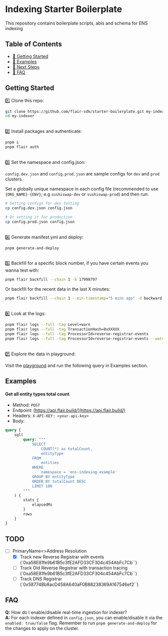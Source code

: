 # Indexing Starter Boilerplate

This repository contains boilerplate scripts, abis and schema for ENS indexing

## Table of Contents

- [🏁 Getting Started](#getting-started)
- [💎 Examples](#examples)
- [🚀 Next Steps](#next-steps)
- [🤔 FAQ](#faq)

## Getting Started

1️⃣ Clone this repo:

```bash
git clone https://github.com/flair-sdk/starter-boilerplate.git my-indexer
cd my-indexer
```

<br /> 
2️⃣ Install packages and authenticate:

```bash
pnpm i
pnpm flair auth
```

<br />
3️⃣ Set the namespace and config.json:

`config.dev.json` and `config.prod.json` are sample configs for `dev` and `prod` clusters.

Set a globally unique namespace in each config file (recommended to use `{ORG_NAME}-{ENV}`; e.g `sushiswap-dev` or `sushiswap-prod`) and then run:

```bash
# Setting configs for dev testing
cp config.dev.json config.json

# Or setting it for production
cp config.prod.json config.json
```

<br />
4️⃣ Generate manifest.yml and deploy:

```bash
pnpm generate-and-deploy
```

<br />
5️⃣ Backfill for a specific block number, if you have certain events you wanna test with:

```bash
pnpm flair backfill --chain 1 -b 17998797
```

Or backfill for the recent data in the last X minutes:

```bash
pnpm flair backfill --chain 1 --min-timestamp="5 mins ago" -d backward
```

<br />
6️⃣ Look at the logs:

```bash
pnpm flair logs --full -tag Level=warn
pnpm flair logs --full -tag TransactionHash=0xXXXXX
pnpm flair logs --full -tag ProcessorId=reverse-registrar-events
pnpm flair logs --full -tag ProcessorId=reverse-registrar-events --watch
```

<br />
7️⃣ Explore the data in playground:

Visit the [playground](https://api.flair.build) and run the following query in Examples section.

## Examples

#### Get all entity types total count

- Method: `POST`
- Endpoint: [https://api.flair.build/](https://api.flair.build/)
- Headers: `X-API-KEY: <your-api-key>`
- Body:

```graphql
query {
    sql(
        query: """
            SELECT
                COUNT(*) as totalCount,
                entityType
            FROM
                entities
            WHERE
                namespace = 'ens-indexing-example'
            GROUP BY entityType
            ORDER BY totalCount DESC
            LIMIT 100
        """
    ) {
        stats {
            elapsedMs
        }
        rows
    }
}
```

## TODO

- [ ] PrimaryName<>Address Resolution
  - [x] Track new Reverse Registrar with events (`0xa58E81fe9b61B5c3fE2AFD33CF304c454AbFc7Cb``)
  - [ ] Track Old Reverse Registrar with transaction tracing (`0xa58E81fe9b61B5c3fE2AFD33CF304c454AbFc7Cb``)
  - [ ] Track DNS Registrar (`0x58774Bb8acD458A640aF0B88238369A167546ef2``)

## FAQ

**Q:** How do I enable/disable real-time ingestion for indexer? <br />
**A:** For each indexer defined in `config.json`, you can enable/disable it via the `enabled: true/false` flag. Remember to run `pnpm generate-and-deploy` for the changes to apply on the cluster. <br/><br />
